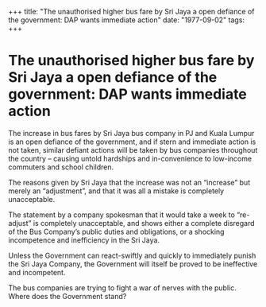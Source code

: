 +++ 
title: "The unauthorised higher bus fare by Sri Jaya a open defiance of the government: DAP wants immediate action"
date: "1977-09-02"
tags:
+++

# The unauthorised higher bus fare by Sri Jaya a open defiance of the government: DAP wants immediate action

The increase in bus fares by Sri Jaya bus company in PJ and Kuala Lumpur is an open defiance of the government, and if stern and immediate action is not taken, similar defiant actions will be taken by bus companies throughout the country – causing untold hardships and in-convenience to low-income commuters and school children.

The reasons given by Sri Jaya that the increase was not an “increase” but merely an “adjustment”, and that it was all a mistake is completely unacceptable.</u>

The statement by a company spokesman that it would take a week to “re-adjust” is completely unacceptable, and shows either a complete disregard of the Bus Company’s public duties and obligations, or a shocking incompetence and inefficiency in the Sri Jaya.

Unless the Government can react-swiftly and quickly to immediately punish the Sri Jaya Company, the Government will itself be proved to be ineffective and incompetent.

The bus companies are trying to fight a war of nerves with the public. Where does the Government stand?
 
